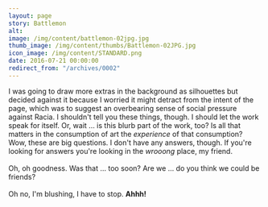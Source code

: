 ```yaml
---
layout: page
story: Battlemon
alt:
image: /img/content/battlemon-02jpg.jpg
thumb_image: /img/content/thumbs/Battlemon-02JPG.jpg
icon_image: /img/content/STANDARD.png
date: 2016-07-21 00:00:00
redirect_from: "/archives/0002"
---
```



I was going to draw more extras in the background as silhouettes but decided against it because I worried it might detract from the intent of the page, which was to suggest an overbearing sense of social pressure against Racia. I shouldn't tell you these things, though. I should let the work speak for itself. Or, wait … is this blurb part of the work, too? Is all that matters in the consumption of art the *experience* of that consumption? Wow, these are big questions. I don't have any answers, though. If you're looking for answers you're looking in the *wrooong* place, my friend.
<br>
<br>Oh, oh goodness. Was that … too soon? Are we … do you think we could be friends?
<br>
<br>Oh no, I'm blushing, I have to stop. **Ahhh!**
